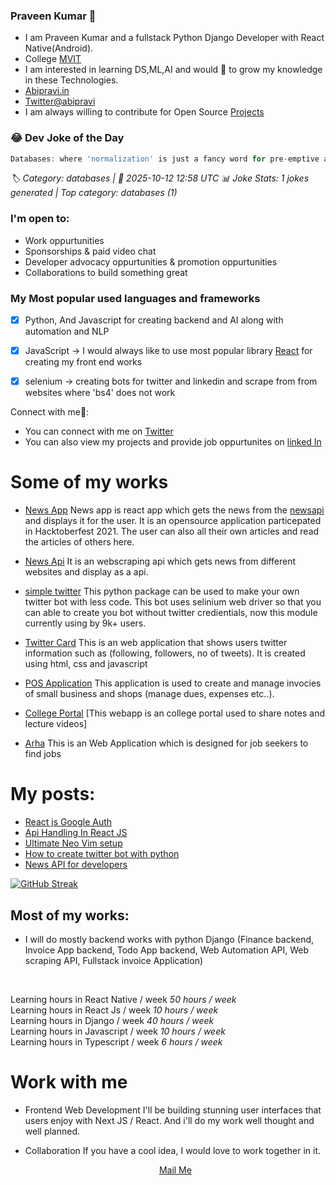 
### Praveen Kumar 🧑

 - I am Praveen Kumar and a fullstack Python Django Developer with React Native(Android).<br/>
 - College <a href="https://mvit.edu.in/">MVIT</a>
 - I am interested in learning DS,ML,AI and would 💖 to grow my knowledge in these Technologies.
-  <a href="https://abipravi.in">Abipravi.in<a>
-  <a href="https://twitter.com/abipravi1">Twitter@abipravi<a>
-  I am always willing to contribute for Open Source [Projects](https://www.linkedin.com/in/praveenkumar-abipravi/details/projects/)



### 😂 Dev Joke of the Day
<!-- JOKE-START -->
```javascript
Databases: where 'normalization' is just a fancy word for pre-emptive apologies to future developers.
```
*🏷️ Category: databases | 📅 2025-10-12 12:58 UTC*
*📊 Joke Stats: 1 jokes generated | Top category: databases (1)*
<!-- JOKE-END -->


### I'm open to:
 - Work oppurtunities
 - Sponsorships & paid video chat
 - Developer advocacy oppurtunities & promotion oppurtunities
 - Collaborations to build something great

### My Most popular used languages and frameworks
 - [x] Python, And Javascript for creating backend and AI along with automation and NLP
 - [x] JavaScript -> I would always like to use most popular library [React](https://github.com/facebook/react) for creating my front end works
 - [x] selenium -> creating bots for twitter and linkedin and scrape from from websites where 'bs4' does not work


Connect with me🤝:
- You can connect with me on [Twitter](https://twitter.com/abipravi1)
- You can also view my projects and provide job oppurtunites on [linked In](https://www.linkedin.com/in/praveenkumar-abipravi/)

 # Some of my works
   - [News App](https://github.com/pravee42/news-app)
      News app is react app which gets the news from the [newsapi]() and displays it for the user. It is an opensource application particepated in Hacktoberfest 2021. The user can also all their own articles and read the articles of others here.
      
  - [News Api](https://github.com/pravee42/newsapi)
    It is an webscraping api which gets news from different websites and display as a api.
    
  - [simple twitter](https://github.com/pravee42/simpletwitter)
    This python package can be used to make your own twitter bot with less code. This bot uses selinium web driver so that you can able to create you bot without twitter credientials, now this module currently using by 9k+ users.

  - [Twitter Card](https://github.com/pravee42/twittercard)
 This is an web application that shows users twitter information such as (following, followers, no of tweets). It is created using html, css and javascript
 
  - [POS Application](#)
    This application is used to create and manage invocies of small business and shops (manage dues, expenses etc..).
 
  - [College Portal](https://mvit.netlify.app/notes.html)
    [This webapp is an college portal used to share notes and lecture videos]

  - [Arha](https://arhaindia.com)
    This is an Web Application which is designed for job seekers to find jobs
    
# My posts:
   - [React js Google Auth](https://dev.to/abipravi/react-js-google-auth-50de)
   - [Api Handling In React JS](https://dev.to/abipravi/handling-api-requests-in-react-js-4dhn)
   - [Ultimate Neo Vim setup](https://dev.to/abipravi/neovim-ultimate-web-dev-setup-with-vim-plug-on-windows-ef6)
   - [How to create twitter bot with python](https://dev.to/abipravi/how-to-create-a-twitter-bot-in-python-1024)
   - [News API for developers](https://dev.to/abipravi/open-source-news-api-for-developers-4pdp)
 
[![GitHub Streak](https://streak-stats.demolab.com?user=pravee42&theme=gruvbox&locale=ta)](https://git.io/streak-stats)

 ## Most of my works:
   - I will do mostly backend works with python Django (Finance backend, Invoice App backend, Todo App backend, Web Automation API, Web scraping API, Fullstack invoice Application)
 <br />
 
Learning hours in React Native / week _50 hours / week_  <br />
 Learning hours in React Js / week _10 hours / week_  <br />
Learning hours in Django / week _40 hours / week_  <br />
Learning hours in Javascript / week _10 hours / week_  <br />
 Learning hours in Typescript / week _6 hours / week_  <br />
 
# Work with me
 - Frontend Web Development
    I'll be building stunning user interfaces that users enjoy with Next JS / React. And i'll do my work well thought and well planned.
 - Collaboration
    If you have a cool idea, I would love to work together in it.

   <p align='center'><a href="mailto:support@abipravi.live">Mail Me<a></p>
